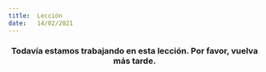 ```yaml
---
title:  Lección
date:   14/02/2021
---
```


### <center>Todavía estamos trabajando en esta lección. Por favor, vuelva más tarde.</center>